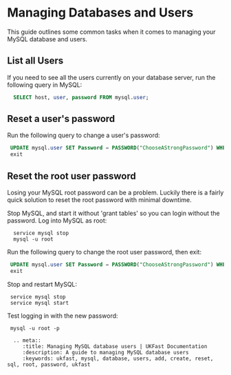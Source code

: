 # Managing Databases and Users

This guide outlines some common tasks when it comes to managing your MySQL database and users.

## List all Users

If you need to see all the users currently on your database server, run the following query in MySQL:
```sql
  SELECT host, user, password FROM mysql.user;
```

## Reset a user's password

Run the following query to change a user's password:
 ```sql
  UPDATE mysql.user SET Password = PASSWORD("ChooseAStrongPassword") WHERE User="username" ;
  exit
 ```

## Reset the root user password

Losing your MySQL root password can be a problem. Luckily there is a fairly quick solution to reset the root password with minimal downtime.

Stop MySQL, and start it without 'grant tables' so you can login without the password. Log into MySQL as root:

```console
  service mysql stop
  mysql -u root
```

Run the following query to change the root user password, then exit:
 ```sql  
  UPDATE mysql.user SET Password = PASSWORD("ChooseAStrongPassword") WHERE User="root" ;
  exit
 ```

Stop and restart MySQL:
 ```console
  service mysql stop
  service mysql start
```

Test logging in with the new password:
 ```console
  mysql -u root -p
```

```eval_rst
  .. meta::
     :title: Managing MySQL database users | UKFast Documentation
     :description: A guide to managing MySQL database users
     :keywords: ukfast, mysql, database, users, add, create, reset, sql, root, password, ukfast
